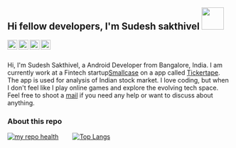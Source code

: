<h2>Hi fellow developers, I'm Sudesh sakthivel <img align="end" src="https://user-images.githubusercontent.com/34063388/88217433-2b23d100-cc7c-11ea-81b5-4c2a8ff02d41.gif" width="50"></h2>
<a href="https://twitter.com/sudeshim3">
<img align="left" alt="Sudesh sakthivel| Twitter" width="22px" src="https://user-images.githubusercontent.com/34063388/88216616-f3685980-cc7a-11ea-9248-368416c807cf.png" />
</a>

<a href="https://www.linkedin.com/in/sudesh-sakthivel-0a3965122">
<img align="left" alt="Linkedin" width="22px" src="https://user-images.githubusercontent.com/34063388/88216593-ee0b0f00-cc7a-11ea-89a2-56f5a403171f.png" />
</a>

<a href="https://stackoverflow.com/users/7735032/sudesh">
<img align="left" alt="StackOverflow" width="22px" src="https://user-images.githubusercontent.com/34063388/88216599-efd4d280-cc7a-11ea-8c46-b5bce686f3d0.png" />
</a>

<a href="https://t.me/sudeshim3">
<img align="left" alt="Telegram" width="22px" src="https://user-images.githubusercontent.com/34063388/88216605-f19e9600-cc7a-11ea-9c10-0597ed30e683.png" />
</a>
<br/>
<br/>
  
Hi, I'm Sudesh Sakthivel, a Android Developer from Bangalore, India. I am currently work at a Fintech startup[Smallcase](https://www.smallcase.com/) on a app called [Tickertape](https://www.tickertape.in/). The app is used for analysis of Indian stock market. I love coding, but when I don't feel like I play online games and explore the evolving tech space. Feel free to shoot a [mail](mailto:sudeshim3@gmail.com) if you need any help or want to discuss about anything.
<h3> About this repo </h3>

[![my repo health](https://github-readme-stats.vercel.app/api?username=sudeshim3&hide=["stars"]&show_icons=true)](https://github.com/anuraghazra/github-readme-stats)&nbsp;&nbsp;&nbsp;&nbsp;&nbsp;&nbsp;&nbsp; [![Top Langs](https://github-readme-stats.vercel.app/api/top-langs/?username=sudeshim3)](https://github.com/anuraghazra/github-readme-stats)
  </h2>
